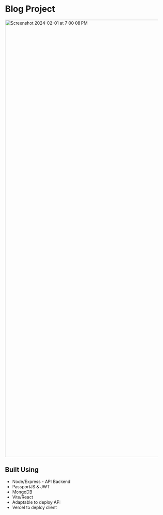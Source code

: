 # Blog Project
<img width="1440" alt="Screenshot 2024-02-01 at 7 00 08 PM" src="https://github.com/frogsword/blog/assets/113356699/60181f6f-c070-4ecd-9e58-bd0242671ed6">

## Built Using
- Node/Express - API Backend
- PassportJS & JWT
- MongoDB
- Vite/React
- Adaptable to deploy API
- Vercel to deploy client
